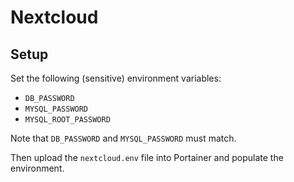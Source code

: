 # Nextcloud

## Setup

Set the following (sensitive) environment variables:
* `DB_PASSWORD`
* `MYSQL_PASSWORD`
* `MYSQL_ROOT_PASSWORD`

Note that `DB_PASSWORD` and `MYSQL_PASSWORD` must match.

Then upload the `nextcloud.env` file into Portainer and populate the environment.
